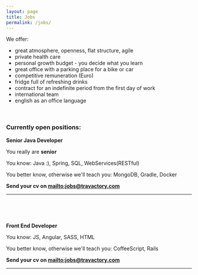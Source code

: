 ```yaml
---
layout: page
title: Jobs
permalink: /jobs/
---
```


We offer:

+  great atmosphere, openness, flat structure, agile
+  private health care
+  personal growth budget - you decide what you learn
+  great office with a parking place for a bike or car
+  competitive remuneration (Euro)
+  fridge full of refreshing drinks
+  contract for an indefinite period from the first day of work
+  international team
+  english as an office language

&nbsp;
&nbsp;

### Currently open positions:

**Senior Java Developer**

You really are **senior**

You know: Java :), Spring, SQL, WebServices(RESTful)

You better know, otherwise we'll teach you: MongoDB, Gradle, Docker

**Send your cv on <mailto:jobs@travactory.com>**

 - - - 

&nbsp; 

&nbsp;  

**Front End Developer**


You know: JS, Angular, SASS, HTML

You better know, otherwise we'll teach you: CoffeeScript, Rails



**Send your cv on <mailto:jobs@travactory.com>**

 - - - 
